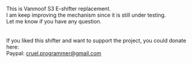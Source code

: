 This is Vanmoof S3 E-shifter replacement.
</br>
I am keep improving the mechanism since it is still under testing.
</br>
Let me know if you have any question.
</br></br></br>
If you liked this shifter and want to support the project, you could donate here:
</br>
Paypal: cruel.programmer@gmail.com
